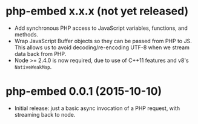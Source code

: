 # php-embed x.x.x (not yet released)
* Add synchronous PHP access to JavaScript variables, functions, and
  methods.
* Wrap JavaScript Buffer objects so they can be passed from PHP to JS.
  This allows us to avoid decoding/re-encoding UTF-8 when we stream
  data back from PHP.
* Node >= 2.4.0 is now required, due to use of C++11 features and
  v8's `NativeWeakMap`.

# php-embed 0.0.1 (2015-10-10)
* Initial release: just a basic async invocation of a PHP request,
  with streaming back to node.
